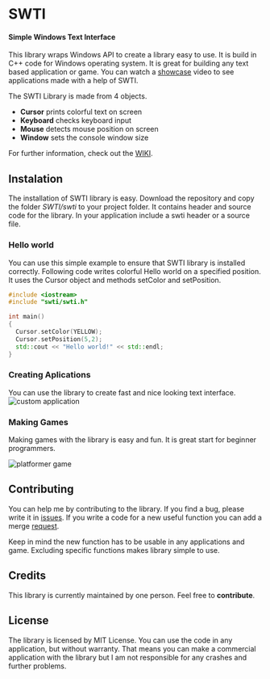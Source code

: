 # SWTI
#### Simple Windows Text Interface
This library wraps Windows API to create a library easy to use.
It is build in C++ code for Windows operating system.
It is great for building any text based application or game.
You can watch a [showcase](youtube.com) video to see applications made with a help of SWTI.

The SWTI Library is made from 4 objects.
* **Cursor** prints colorful text on screen
* **Keyboard** checks keyboard input
* **Mouse** detects mouse position on screen
* **Window** sets the console window size

For further information, check out the [WIKI](https://github.com/ThomasBig/SWTI/wiki).


## Instalation
The installation of SWTI library is easy.
Download the repository and copy the folder *SWTI/swti* to your project folder.
It contains header and source code for the library.
In your application include a swti header or a source file.

### Hello world
You can use this simple example to ensure that SWTI library is installed correctly. Following code writes colorful Hello world on a specified position. It uses the Cursor object and methods setColor and setPosition.

```c++
#include <iostream>
#include "swti/swti.h"

int main()
{
  Cursor.setColor(YELLOW);
  Cursor.setPosition(5,2);
  std::cout << "Hello world!" << std::endl;
}
```


### Creating Aplications
You can use the library to create fast and nice looking text interface.
![custom application](https://i.imgur.com/I4jxzWY.gif)


### Making Games
Making games with the library is easy and fun.
It is great start for beginner programmers.

![platformer game](https://i.imgur.com/lF9FA1C.gif)


## Contributing
You can help me by contributing to the library.
If you find a bug, please write it in [issues](https://github.com/ThomasBig/SWTI/issues).
If you write a code for a new useful function you can add a merge [request](https://github.com/ThomasBig/SWTI/pulls).

Keep in mind the new function has to be usable in any applications and game.
Excluding specific functions makes library simple to use.


## Credits
This library is currently maintained by one person. Feel free to **contribute**.


## License
The library is licensed by MIT License. You can use the code in any application, but without warranty. That means you can make a commercial application with the library but I am not responsible for any crashes and further problems.
